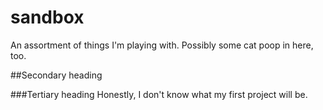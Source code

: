 # sandbox
An assortment of things I'm playing with. Possibly some cat poop in here, too.

##Secondary heading

###Tertiary heading
Honestly, I don't know what my first project will be.

